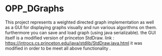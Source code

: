 # OPP_DGraphs
This project represents a weighted directed graph implementation
as well as a GUI for displaying graphs visually and run various algorithms on them.
furthermore you can save and load graph (using java serializable).
the GUI itself is a modified version of princeton StdDraw.
link : https://introcs.cs.princeton.edu/java/stdlib/StdDraw.java.html
it was modified in order to be meet all above functionality . 